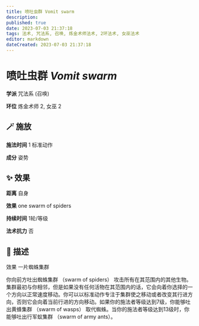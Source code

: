 ```yaml
---
title: 喷吐虫群 Vomit swarm
description: 
published: true
date: 2023-07-03 21:37:18
tags: 法术, 咒法系, 召唤, 炼金术师法术, 2环法术, 女巫法术
editor: markdown
dateCreated: 2023-07-03 21:37:18
---
```


# **喷吐虫群** *Vomit swarm*

**学派** 咒法系 (召唤) 

**环位** 炼金术师 2, 女巫 2

## 🪄 施放

**施法时间** 1 标准动作

**成分** 姿势

## ✨ 效果  

**距离** 自身 

**效果** one swarm of spiders 

**持续时间** 1轮/等级 

**法术抗力** 否

## 📖 描述

效果              一片蜘蛛集群

你向前方吐出蜘蛛集群 （swarm of spiders） 攻击所有在其范围内的其他生物。集群最初与你相邻，但是如果没有任何活物在其范围内的话，它会向着你选择的一个方向以正常速度移动。你可以以标准动作专注于集群使之移动或者改变其行进方向，否则它会向着当前行进的方向移动。如果你的施法者等级达到7级，你能够吐出黄蜂集群 （swarm of wasps） 取代蜘蛛。当你的施法者等级达到13级时，你能够吐出行军蚁集群 （swarm of army ants）。
    